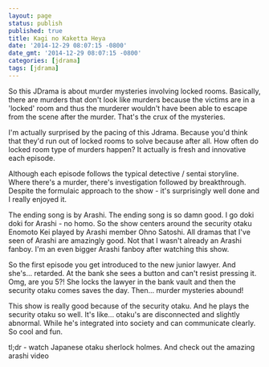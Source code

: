 ```yaml
---
layout: page
status: publish
published: true
title: Kagi no Kaketta Heya
date: '2014-12-29 08:07:15 -0800'
date_gmt: '2014-12-29 08:07:15 -0800'
categories: [jdrama]
tags: [jdrama]
---
```

<p>So this JDrama is about murder mysteries involving locked rooms. Basically, there are murders that don't look like murders because the victims are in a 'locked' room and thus the murderer wouldn't have been able to escape from the scene after the murder. That's the crux of the mysteries.</p>
<p>I'm actually surprised by the pacing of this Jdrama. Because you'd think that they'd run out of locked rooms to solve because after all. How often do locked room type of murders happen? It actually is fresh and innovative each episode.</p>
<p>Although each episode follows the typical detective &#47; sentai storyline. Where there's a murder, there's investigation followed by breakthrough. Despite the formulaic approach to the show - it's surprisingly well done and I really enjoyed it.</p>
<p>The ending song is by Arashi. The ending song is so damn good. I go doki doki for Arashi - no homo. So the show centers around the security otaku Enomoto Kei played by Arashi member Ohno Satoshi. All dramas that I've seen of Arashi are amazingly good. Not that I wasn't already an Arashi fanboy. I'm an even bigger Arashi fanboy after watching this show.</p>
<p>So the first episode you get introduced to the new junior lawyer. And she's... retarded. At the bank she sees a button and can't resist pressing it. Omg, are you 5?! She locks the lawyer in the bank vault and then the security otaku comes saves the day. Then... murder mysteries abound!</p>
<p>This show is really good because of the security otaku. And he plays the security otaku so well. It's like... otaku's are disconnected and slightly abnormal. While he's integrated into society and can communicate clearly. So cool and fun.</p>
<p>tl;dr - watch Japanese otaku sherlock holmes. And check out the amazing arashi video</p>
